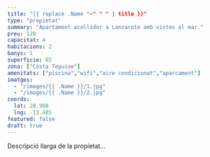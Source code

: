 ```yaml
---
title: "{{ replace .Name "-" " " | title }}"
type: "propietat"
summary: "Apartament acollidor a Lanzarote amb vistes al mar."
preu: 120
capacitat: 4
habitacions: 2
banys: 1
superficie: 65
zona: ["Costa Teguise"]
amenitats: ["piscina","wifi","aire condicionat","aparcament"]
imatges:
  - "/images/{{ .Name }}/1.jpg"
  - "/images/{{ .Name }}/2.jpg"
coords:
  lat: 28.998
  lng: -13.485
featured: false
draft: true
---
```

Descripció llarga de la propietat…